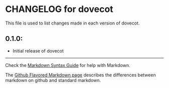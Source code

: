 # CHANGELOG for dovecot

This file is used to list changes made in each version of dovecot.

## 0.1.0:

* Initial release of dovecot

- - - 
Check the [Markdown Syntax Guide](http://daringfireball.net/projects/markdown/syntax) for help with Markdown.

The [Github Flavored Markdown page](http://github.github.com/github-flavored-markdown/) describes the differences between markdown on github and standard markdown.
